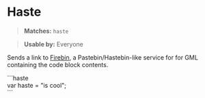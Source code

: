 # Haste

> **Matches:** `haste`

> **Usable by:** Everyone

Sends a link to [Firebin](http://firebin.gmcloud.org/), a Pastebin/Hastebin-like service for for GML containing the code block contents.

\`\`\`haste  
var haste = "is cool";  
\`\`\`
